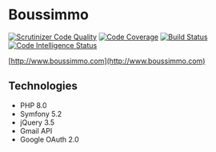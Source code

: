 # Boussimmo

[![Scrutinizer Code Quality](https://scrutinizer-ci.com/g/Bouss/boussimmo/badges/quality-score.png?b=develop)](https://scrutinizer-ci.com/g/Bouss/boussimmo/?branch=develop) [![Code Coverage](https://scrutinizer-ci.com/g/Bouss/boussimmo/badges/coverage.png?b=develop)](https://scrutinizer-ci.com/g/Bouss/boussimmo/?branch=develop) [![Build Status](https://scrutinizer-ci.com/g/Bouss/boussimmo/badges/build.png?b=develop)](https://scrutinizer-ci.com/g/Bouss/boussimmo/build-status/develop) [![Code Intelligence Status](https://scrutinizer-ci.com/g/Bouss/boussimmo/badges/code-intelligence.svg?b=develop)](https://scrutinizer-ci.com/code-intelligence)   
   
[http://www.boussimmo.com](http://www.boussimmo.com)

Technologies
------------

- PHP 8.0
- Symfony 5.2
- jQuery 3.5
- Gmail API
- Google OAuth 2.0
